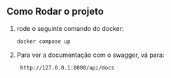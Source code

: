 ## Como Rodar o projeto



1. rode o seguinte comando do docker:
   ```sh
   docker compose up
   ```


2. Para ver a documentação com o swagger, vá para:
   ```sh
    http://127.0.0.1:8000/api/docs
   ```